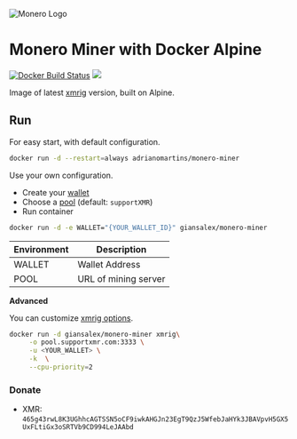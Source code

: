 ![Monero Logo](https://web.getmonero.org/img/monero-logo.png)

# Monero Miner with Docker Alpine

[![Docker Build Status](https://img.shields.io/docker/cloud/build/adrianomartins/monero-miner.svg?style=flat-square)](https://hub.docker.com/r/adrianomartins/monero-miner/) [![](https://images.microbadger.com/badges/image/adrianomartins/monero-miner.svg)](https://microbadger.com/images/giansalex/monero-miner "Get your own image badge on microbadger.com")

Image of latest [xmrig](https://github.com/xmrig/xmrig) version, built on Alpine.

## Run

For easy start, with default configuration.

```sh
docker run -d --restart=always adrianomartins/monero-miner
```

Use your own configuration.

- Create your [wallet](https://mymonero.com/)
- Choose a [pool](http://moneropools.com/) (default: `supportXMR`)
- Run container

```sh
docker run -d -e WALLET="{YOUR_WALLET_ID}" giansalex/monero-miner
```

|Environment       |     Description      |
|------------------|----------------------|
|WALLET            | Wallet Address       |
|POOL              | URL of mining server |

**Advanced**

You can customize [xmrig options](https://github.com/xmrig/xmrig#command-line-options).

```sh
docker run -d giansalex/monero-miner xmrig\
     -o pool.supportxmr.com:3333 \
     -u <YOUR_WALLET> \
     -k  \
     --cpu-priority=2
```

### Donate

- XMR: `465g43rwL8K3UGhhcAGTSSN5oCF9iwkAHGJn23EgT9QzJ5WfebJaHYk3JBAVpvH5GX5UxFLtiGx3oSRTVb9CD994LeJAAbd`

